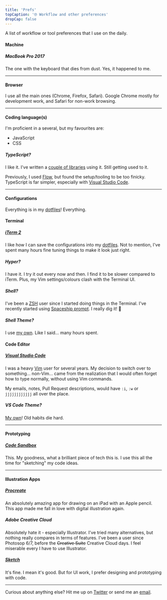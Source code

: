 ```yaml
---
title: 'Prefs'
topCaption: '🤓 Workflow and other preferences'
dropCap: false
---
```


A list of workflow or tool preferences that I use on the daily.

<!-- more -->

#### Machine

##### MacBook Pro 2017

The one with the keyboard that dies from dust. Yes, it happened to me.

---

#### Browser

I use all the main ones (Chrome, Firefox, Safari). Google Chrome mostly for development work, and Safari for non-work browsing.

---

#### Coding language(s)

I'm proficient in a several, but my favourites are:

- JavaScript
- CSS

##### TypeScript?

I like it. I've written a [couple of libraries](https://github.com/helpscout?utf8=%E2%9C%93&q=&type=&language=typescript) using it. Still getting used to it.

Previously, I used [Flow](https://flow.org/), but found the setup/tooling to be too finicky. TypeScript is far simpler, especially with [Visual Studio Code](https://visualstudio.microsoft.com/).

---

#### Configurations

Everything is in my [dotfiles](https://github.com/itsjonq/dotfiles)! Everything.

#### Terminal

##### [iTerm 2](https://www.iterm2.com/)

I like how I can save the configurations into my [dotfiles](https://github.com/ItsJonQ/dotfiles/tree/master/iTerm). Not to mention, I've spent many hours fine tuning things to make it look just right.

##### Hyper?

I have it. I try it out every now and then. I find it to be slower compared to iTerm. Plus, my Vim settings/colours clash with the Terminal UI.

##### Shell?

I've been a [ZSH](https://ohmyz.sh/) user since I started doing things in the Terminal. I've recently started using [Spaceship prompt](https://github.com/denysdovhan/spaceship-prompt). I really dig it! 🚀

##### Shell Theme?

I use [my own](https://github.com/ItsJonQ/dotfiles/tree/master/base16-shell). Like I said... many hours spent.

#### Code Editor

##### [Visual Studio Code](https://visualstudio.microsoft.com/)

I was a heavy [Vim](https://github.com/ItsJonQ/dotfiles/tree/master/vim) user for several years. My decision to switch over to something... non-Vim... came from the realization that I would often forget how to type normally, without using Vim commands.

My emails, notes, Pull Request descriptions, would have `:i`, `:w` or `jjjjjjjjjjjj` all over the place.

##### VS Code Theme?

[My own](https://github.com/itsjonq/dark-refined)! Old habits die hard.

---

#### Prototyping

##### [Code Sandbox](https://codesandbox.io/)

This. My goodness, what a brilliant piece of tech this is. I use this all the time for "sketching" my code ideas.

---

#### Illustration Apps

##### [**Procreate**](https://procreate.art/)

An absolutely amazing app for drawing on an iPad with an Apple pencil. This app made me fall in love with digital illustration again.

##### Adobe Creative Cloud

Absolutely hate it - especially Illustrator. I've tried many alternatives, but nothing really compares in terms of features. I've been a user since Photosop 6/7, before the ~~Creative Suite~~ Creative Cloud days. I feel miserable every I have to use Illustrator.

##### [Sketch](https://www.sketchapp.com/)

It's fine. I mean it's good. But for UI work, I prefer designing and prototyping with code.

---

Curious about anything else? Hit me up on [Twitter](https://twitter.com/itsjonq) or send me an [email](/contact).
